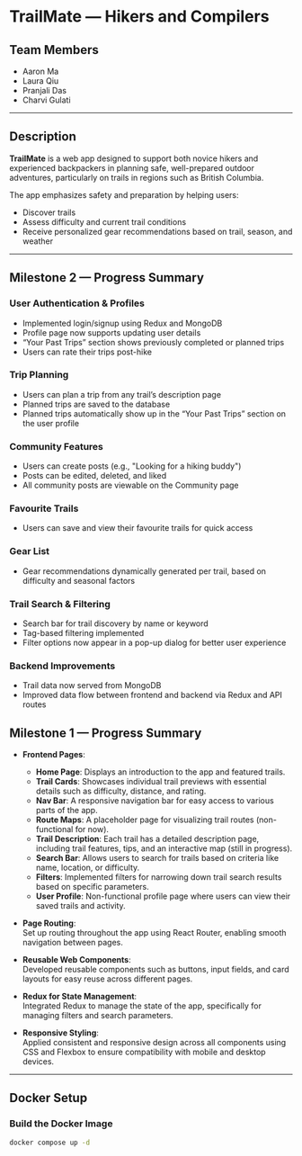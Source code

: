 # TrailMate — Hikers and Compilers

## Team Members
- Aaron Ma  
- Laura Qiu  
- Pranjali Das  
- Charvi Gulati  

---

## Description
**TrailMate** is a web app designed to support both novice hikers and experienced backpackers in planning safe, well-prepared outdoor adventures, particularly on trails in regions such as British Columbia.

The app emphasizes safety and preparation by helping users:
- Discover trails  
- Assess difficulty and current trail conditions  
- Receive personalized gear recommendations based on trail, season, and weather  

---

## Milestone 2 — Progress Summary

### User Authentication & Profiles
- Implemented login/signup using Redux and MongoDB
- Profile page now supports updating user details
- “Your Past Trips” section shows previously completed or planned trips
- Users can rate their trips post-hike

### Trip Planning
- Users can plan a trip from any trail’s description page
- Planned trips are saved to the database
- Planned trips automatically show up in the “Your Past Trips” section on the user profile

### Community Features
- Users can create posts (e.g., "Looking for a hiking buddy")
- Posts can be edited, deleted, and liked
- All community posts are viewable on the Community page

### Favourite Trails
- Users can save and view their favourite trails for quick access

### Gear List
- Gear recommendations dynamically generated per trail, based on difficulty and seasonal factors

### Trail Search & Filtering
- Search bar for trail discovery by name or keyword
- Tag-based filtering implemented
- Filter options now appear in a pop-up dialog for better user experience

### Backend Improvements
- Trail data now served from MongoDB
- Improved data flow between frontend and backend via Redux and API routes


## Milestone 1 — Progress Summary
- **Frontend Pages**:
  - **Home Page**: Displays an introduction to the app and featured trails.
  - **Trail Cards**: Showcases individual trail previews with essential details such as difficulty, distance, and rating.
  - **Nav Bar**: A responsive navigation bar for easy access to various parts of the app.
  - **Route Maps**: A placeholder page for visualizing trail routes (non-functional for now).
  - **Trail Description**: Each trail has a detailed description page, including trail features, tips, and an interactive map (still in progress).
  - **Search Bar**: Allows users to search for trails based on criteria like name, location, or difficulty.
  - **Filters**: Implemented filters for narrowing down trail search results based on specific parameters.
  - **User Profile**: Non-functional profile page where users can view their saved trails and activity.
- **Page Routing**:  
  Set up routing throughout the app using React Router, enabling smooth navigation between pages.

- **Reusable Web Components**:  
  Developed reusable components such as buttons, input fields, and card layouts for easy reuse across different pages.

- **Redux for State Management**:  
  Integrated Redux to manage the state of the app, specifically for managing filters and search parameters.

- **Responsive Styling**:  
  Applied consistent and responsive design across all components using CSS and Flexbox to ensure compatibility with mobile and desktop devices.
---

## Docker Setup

### Build the Docker Image
```bash
docker compose up -d
